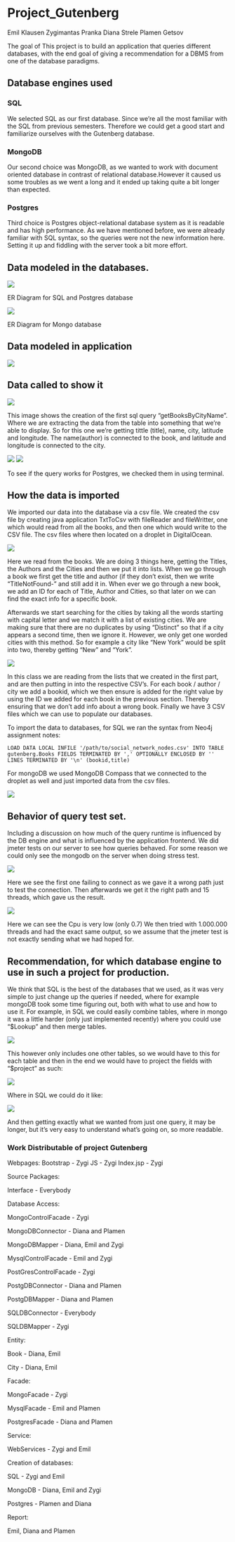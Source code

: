 # Project_Gutenberg

Emil Klausen
Zygimantas Pranka
Diana Strele
Plamen Getsov

The goal of This project is to build an application that queries different
databases, with the end goal of giving a recommendation for a DBMS from one of
the database paradigms.

## Database engines used

### SQL
We selected SQL as our first database. Since we’re all the most familiar with
the SQL from previous semesters. Therefore we could get a good start and
familiarize ourselves with the Gutenberg database.

### MongoDB
Our second choice was MongoDB, as we wanted to work with document oriented
database in contrast of relational database.However it caused us some troubles
as we went a long and it ended up taking quite a bit longer than expected.

### Postgres
Third choice is Postgres object-relational database system as it is readable
and has high performance. As we have mentioned before, we were already familiar with SQL syntax, so the queries were not the new information here. Setting it up and fiddling with the server took a bit more effort.


## Data modeled in the databases.

![](https://github.com/UsernameDiana/Project_Gutenberg/blob/master/screenshots/Screen%20Shot%202018-05-28%20at%2011.24.12.png)

ER Diagram for SQL and Postgres database

![](https://github.com/UsernameDiana/Project_Gutenberg/blob/master/screenshots/Screen%20Shot%202018-05-28%20at%2011.24.51.png)

ER Diagram for Mongo database

## Data modeled in application

![](https://github.com/UsernameDiana/Project_Gutenberg/blob/master/screenshots/Screen%20Shot%202018-05-28%20at%2011.27.23.png)

## Data called to show it

![](https://github.com/UsernameDiana/Project_Gutenberg/blob/master/screenshots/Screen%20Shot%202018-05-28%20at%2011.28.17.png)

This image shows the creation of the first sql query “getBooksByCityName”.
Where we are extracting the data from the table into something that we’re able
to display. So for this one we’re getting tittle (title), name, city, latitude
and longitude. The name(author) is connected to the book, and latitude and
longitude is connected to the city.

![](https://github.com/UsernameDiana/Project_Gutenberg/blob/master/screenshots/Screen%20Shot%202018-05-28%20at%2010.56.24.png)
![](https://github.com/UsernameDiana/Project_Gutenberg/blob/master/screenshots/Screen%20Shot%202018-05-28%20at%2010.56.47.png)

To see if the query works for Postgres, we checked them in using terminal.

## How the data is imported
We imported our data into the database via a csv file. We created the csv file
by creating java application TxtToCsv with fileReader and fileWritter, one
which would read from all the books, and then one which would write to the CSV file.
The csv files where then located on a droplet in DigitalOcean.

![](https://github.com/UsernameDiana/Project_Gutenberg/blob/master/screenshots/Screen%20Shot%202018-05-28%20at%2011.36.12.png)

Here we read from the books. We are doing 3 things here, getting the Titles,
the Authors and the Cities and then we put it into lists. When we go through a
book we first get the title and author (if they don’t exist, then we write
“TitleNotFound-” and still add it in. When ever we go through a new book, we
add an ID for each of Title, Author and Cities, so that later on we can find
the exact info for a specific book.

Afterwards we start searching for the cities by taking all the words starting
with capital letter and we match it with a list of existing cities. We are
making sure that there are no duplicates by using “Distinct” so that if a city
appears a second time, then we ignore it. However, we only get one worded
cities with this method. So for example a city like “New York” would be split
into two, thereby getting “New” and “York”.

![](https://github.com/UsernameDiana/Project_Gutenberg/blob/master/screenshots/Screen%20Shot%202018-05-28%20at%2011.38.19.png)

In this class we are reading from the lists that we created in the first part,
and are then putting in into the respective CSV’s.
For each book / author / city we add a bookid, which we then ensure is added
for the right value by using the ID we added for each book in the previous section.
Thereby ensuring that we don’t add info about a wrong book.
Finally we have 3 CSV files which we can use to populate our databases.

To import the data to databases, for SQL we ran the syntax from Neo4j assignment notes:

`LOAD DATA LOCAL INFILE '/path/to/social_network_nodes.csv'
INTO TABLE gutenberg.Books
FIELDS TERMINATED BY ',' OPTIONALLY ENCLOSED BY ''
LINES TERMINATED BY '\n'
(bookid,title)`

For mongoDB we used MongoDB Compass that we connected to the droplet as well
and just imported data from the csv files.

![](https://github.com/UsernameDiana/Project_Gutenberg/blob/master/screenshots/Screen%20Shot%202018-05-28%20at%2011.40.00.png)

## Behavior of query test set.
Including a discussion on how much of the query runtime is influenced by the
DB engine and what is influenced by the application frontend.
We did jmeter tests on our server to see how queries behaved.
For some reason we could only see the mongodb on the server when doing stress test.

![](https://github.com/UsernameDiana/Project_Gutenberg/blob/master/screenshots/Screen%20Shot%202018-05-28%20at%2011.42.32.png)

Here we see the first one failing to connect as we gave it a wrong path just
to test the connection. Then afterwards we get it the right path and 15
threads, which gave us the result.

![](https://github.com/UsernameDiana/Project_Gutenberg/blob/master/screenshots/Screen%20Shot%202018-05-28%20at%2011.43.20.png)

Here we can see the Cpu is very low (only 0.7) We then tried with 1.000.000
threads and had the exact same output, so we assume that the jmeter test is
not exactly sending what we had hoped for.

## Recommendation, for which database engine to use in such a project for production.

We think that SQL is the best of the databases that we used, as it was very
simple to just change up the queries if needed, where for example mongoDB took
some time figuring out, both with what to use and how to use it. For example,
in SQL we could easily combine tables, where in mongo it was a little harder
(only just implemented recently) where you could use “$Lookup” and then merge tables.

![](https://github.com/UsernameDiana/Project_Gutenberg/blob/master/screenshots/Screen%20Shot%202018-05-28%20at%2011.47.13.png)

This however only includes one other tables, so we would have to this for each
table and then in the end we would have to project the fields with “$project” as such:

![](https://github.com/UsernameDiana/Project_Gutenberg/blob/master/screenshots/Screen%20Shot%202018-05-28%20at%2011.48.28.png)

Where in SQL we could do it like:

![](https://github.com/UsernameDiana/Project_Gutenberg/blob/master/screenshots/Screen%20Shot%202018-05-28%20at%2011.49.14.png)

And then getting exactly what we wanted from just one query, it may be longer,
but it’s very easy to understand what’s going on, so more readable.


### Work Distributable of project Gutenberg

Webpages:
Bootstrap - Zygi
JS - Zygi
Index.jsp - Zygi

Source Packages:

Interface - Everybody

Database Access:

MongoControlFacade - Zygi

MongoDBConnector - Diana and Plamen

MongoDBMapper - Diana, Emil and Zygi

MysqlControlFacade - Emil and Zygi

PostGresControlFacade - Zygi

PostgDBConnector - Diana and Plamen

PostgDBMapper - Diana and Plamen

SQLDBConnector - Everybody

SQLDBMapper - Zygi

Entity:

Book - Diana, Emil

City - Diana, Emil

Facade:

MongoFacade - Zygi

MysqlFacade - Emil and Plamen

PostgresFacade - Diana and Plamen

Service:

WebServices - Zygi and Emil

Creation of databases:

SQL - Zygi and Emil

MongoDB - Diana, Emil and Zygi

Postgres - Plamen and Diana

Report:

Emil, Diana and Plamen
